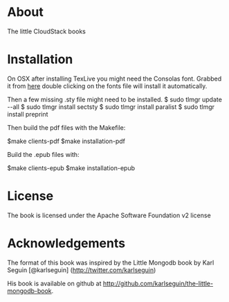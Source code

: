 About
=====

The little CloudStack books

Installation
========

On OSX after installing TexLive you might need the Consolas font.
Grabbed it from [here](http://www.fontpalace.com/font-details/Consolas/) double clicking on the fonts file will install it automatically.

Then a few missing .sty file might need to be installed.
$ sudo tlmgr update --all
$ sudo tlmgr install sectsty
$ sudo tlmgr install paralist
$ sudo tlmgr install preprint

Then build the pdf files with the Makefile:

$make clients-pdf
$make installation-pdf

Build the .epub files with:

$make clients-epub
$make installation-epub

License
=======

The book is licensed under the Apache Software Foundation v2 license

Acknowledgements
================

The format of this book was inspired by the Little Mongodb book by Karl Seguin [@karlseguin] (http://twitter.com/karlseguin)

His book is available on github at <http://github.com/karlseguin/the-little-mongodb-book>.

